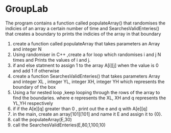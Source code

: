 # GroupLab

The program contains a function called populateArray() that randomises the indicies of an array a certain number of time and SearchesValidEnteries() that creates a boundary to prints the indicies of the array in that boundary

1. create a function called populateArray that takes parameters an Array and integer N
2. Using randomiser in C++ ,create a for loop which randomises i and j N times and Prints the values of i and j.
3. if and else statment to assign 1 to the array A[i][j] when the value is 0 and add 1 if otherwise
4. create a function SearchesValidEnteries() that takes parameters Array and integer XL , integer YL, integer XH, integer YH which represents the boundary of the box
5. Using a for nested loop ,keep looping through the rows of the array to find the boundaries. where e represents the XL, XH and q represents the YL,YH respectively
6. if if the A[e][q] greater than 0 , print out the e and q with A[e][q]
7. in the main, create an array[101][101] and name it E and assign it to {0}.
8. call the populateArray(E,30)
9. call the SearchesValidEnteries(E,80,1,100,10)

